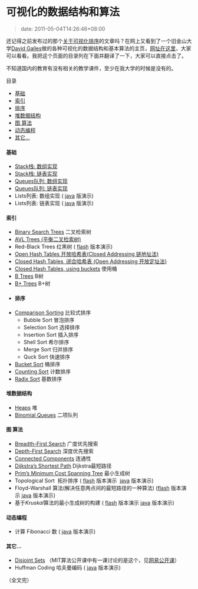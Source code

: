 # 可视化的数据结构和算法
>date: 2011-05-04T14:26:46+08:00


还记得之前发布过的那个[关于可视化排序](https://coolshell.cn/articles/3933.html "可视化的排序过程")的文章吗？在网上又看到了一个旧金山大学[David Galles](http://www.cs.usfca.edu/galles)做的各种可视化的数据结构和基本算法的主页，[网址在这里](http://www.cs.usfca.edu/~galles/visualization/Algorithms.html)，大家可以看看。我把这个页面的目录列在下面并翻译了一下，大家可以直接点击了。


不知道国内的教育有没有相关的教学课件，至少在我大学的时候是没有的。




目录



* [基础](#%E5%9F%BA%E7%A1%80 "基础")
* [索引](#%E7%B4%A2%E5%BC%95 "索引")
* [排序](#%E6%8E%92%E5%BA%8F "排序")
* [堆数据结构](#%E5%A0%86%E6%95%B0%E6%8D%AE%E7%BB%93%E6%9E%84 "堆数据结构")
* [图 算法](#%E5%9B%BE_%E7%AE%97%E6%B3%95 "图 算法")
* [动态编程](#%E5%8A%A8%E6%80%81%E7%BC%96%E7%A8%8B "动态编程")
* [其它…](#%E5%85%B6%E5%AE%83%E2%80%A6 "其它…")

#### 基础


* [Stack栈: 数组实现](http://www.cs.usfca.edu/~galles/visualization/StackArray.html)
* [Stack栈: 链表实现](http://www.cs.usfca.edu/~galles/visualization/StackLL.html)
* [Queues队列: 数组实现](http://www.cs.usfca.edu/~galles/visualization/QueueArray.html)
* [Queues队列: 链表实现](http://www.cs.usfca.edu/~galles/visualization/QueueLL.html)
* Lists列表: 数组实现 ( [java](http://www.cs.usfca.edu/~galles/visualization/java/visualization.html) 版演示)
* Lists列表: 链表实现 ( [java](http://www.cs.usfca.edu/~galles/visualization/java/visualization.html) 版演示)


#### 索引


* [Binary Search Trees](http://www.cs.usfca.edu/~galles/visualization/BST.html) 二叉检索树
* [AVL Trees (平衡二叉检索树)](http://www.cs.usfca.edu/~galles/visualization/AVLTree.html)
* Red-Black Trees 红黑树 ( [flash](http://www.cs.usfca.edu/~galles/visualization/flash.html) 版本演示)
* [Open Hash Tables 开放哈希表(Closed Addressing 链地址法)](http://www.cs.usfca.edu/~galles/visualization/OpenHash.html)
* [Closed Hash Tables  闭合哈希表 (Open Addressing 开放定址法)](http://www.cs.usfca.edu/~galles/visualization/ClosedHash.html)
* [Closed Hash Tables, using buckets](http://www.cs.usfca.edu/~galles/visualization/ClosedHashBucket.html) 使用桶
* [B Trees](http://www.cs.usfca.edu/~galles/visualization/BTree.html) B树
* [B+ Trees](http://www.cs.usfca.edu/~galles/visualization/BPlusTree.html) B+树





- #### 排序


* [Comparison Sorting](http://www.cs.usfca.edu/~galles/visualization/ComparisonSort.html) 比较式排序
	+ Bubble Sort 冒泡排序
	+ Selection Sort 选择排序
	+ Insertion Sort 插入排序
	+ Shell Sort 希尔排序
	+ Merge Sort 归并排序
	+ Quck Sort 快速排序
* [Bucket Sort](http://www.cs.usfca.edu/~galles/visualization/BucketSort.html) 桶排序
* [Counting Sort](http://www.cs.usfca.edu/~galles/visualization/CountingSort.html) 计数排序
* [Radix Sort](http://www.cs.usfca.edu/~galles/visualization/RadixSort.html) 基数排序


#### 堆数据结构


* [Heaps](http://www.cs.usfca.edu/~galles/visualization/Heap.html) 堆
* [Binomial Queues](http://www.cs.usfca.edu/~galles/visualization/BinomialQueue.html) 二项队列


#### 图 算法


* [Breadth-First Search](http://www.cs.usfca.edu/~galles/visualization/BFS.html) 广度优先搜索
* [Depth-First Search](http://www.cs.usfca.edu/~galles/visualization/DFS.html) 深度优先搜索
* [Connected Components](http://www.cs.usfca.edu/~galles/visualization/ConnectedComponent.html) 连通性
* [Dijkstra’s Shortest Path](http://www.cs.usfca.edu/~galles/visualization/Dijkstra.html) Dijkstra最短路径
* [Prim’s Minimum Cost Spanning Tree](http://www.cs.usfca.edu/~galles/visualization/Prim.html) 最小生成树
* Topological Sort  拓扑排序 ( [flash](http://www.cs.usfca.edu/~galles/visualization/flash.html) 版本演示  [java](http://www.cs.usfca.edu/~galles/visualization/java/visualization.html) 版本演示)
* Floyd-Warshall 算法(解决任意两点间的最短路径的一种算法) ([flash](http://www.cs.usfca.edu/~galles/visualization/flash.html) 版本演示 [java](http://www.cs.usfca.edu/~galles/visualization/java/visualization.html) 版本演示)
* 基于*Kruskal*算法的最小生成树的构建 ( [flash](http://www.cs.usfca.edu/~galles/visualization/flash.html) 版本演示 [java](http://www.cs.usfca.edu/~galles/visualization/java/visualization.html) 版本演示)


#### 动态编程


* 计算 Fibonacci 数 ( [java](http://www.cs.usfca.edu/~galles/visualization/java/visualization.html) 版本演示)


#### 其它…


* [Disjoint Sets](http://www.cs.usfca.edu/~galles/visualization/DisjointSets.html) （MIT算法公开课中有一课讨论的是这个，见[网易公开课](http://v.163.com/movie/2010/12/V/E/M6UTT5U0I_M6V2UDUVE.html)）
* Huffman Coding 哈夫曼编码 ( [java](http://www.cs.usfca.edu/~galles/visualization/java/visualization.html) 版本演示)


（全文完）


